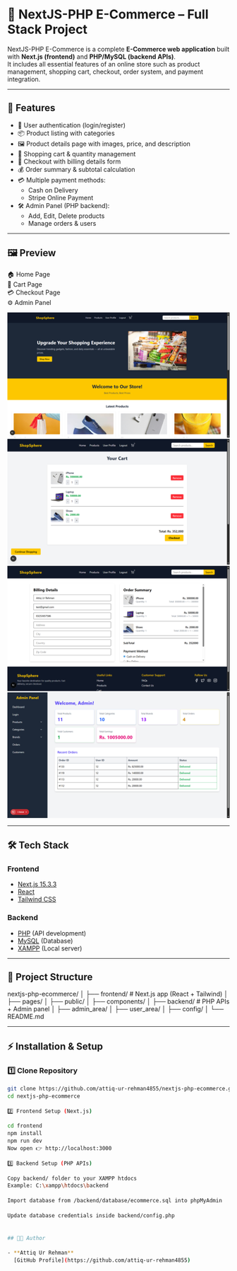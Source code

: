 # 🛒 NextJS-PHP E-Commerce – Full Stack Project

NextJS-PHP E-Commerce is a complete **E-Commerce web application** built with **Next.js (frontend)** and **PHP/MySQL (backend APIs)**.  
It includes all essential features of an online store such as product management, shopping cart, checkout, order system, and payment integration.

---

## 🚀 Features

- 🔑 User authentication (login/register)  
- 📦 Product listing with categories  
- 🖼 Product details page with images, price, and description  
- 🛒 Shopping cart & quantity management  
- 🧾 Checkout with billing details form  
- 💰 Order summary & subtotal calculation  
- 💳 Multiple payment methods:
  - Cash on Delivery
  - Stripe Online Payment  
- 🛠 Admin Panel (PHP backend):
  - Add, Edit, Delete products  
  - Manage orders & users  

---

## 🖼 Preview

🏠 Home Page  
🛒 Cart Page  
💳 Checkout Page  
⚙️ Admin Panel  

![Home Page](./screenshots/home.png)  
![Cart Page](./screenshots/cart.png)  
![Checkout Page](./screenshots/checkout.png)  
![Admin Panel](./screenshots/admin.png)  

---

## 🛠 Tech Stack

### Frontend
- [Next.js 15.3.3](https://nextjs.org/)  
- [React](https://react.dev/)  
- [Tailwind CSS](https://tailwindcss.com/)  

### Backend
- [PHP](https://www.php.net/) (API development)  
- [MySQL](https://www.mysql.com/) (Database)  
- [XAMPP](https://www.apachefriends.org/) (Local server)  

---

## 📂 Project Structure

nextjs-php-ecommerce/
│
├── frontend/ # Next.js app (React + Tailwind)
│ ├── pages/
│ ├── public/
│ ├── components/
│
├── backend/ # PHP APIs + Admin panel
│ ├── admin_area/
│ ├── user_area/
│ ├── config/
│
└── README.md

---

## ⚡ Installation & Setup

### 1️⃣ Clone Repository
```bash
git clone https://github.com/attiq-ur-rehman4855/nextjs-php-ecommerce.git
cd nextjs-php-ecommerce

2️⃣ Frontend Setup (Next.js)

cd frontend
npm install
npm run dev
Now open 👉 http://localhost:3000

3️⃣ Backend Setup (PHP APIs)

Copy backend/ folder to your XAMPP htdocs
Example: C:\xampp\htdocs\backend

Import database from /backend/database/ecommerce.sql into phpMyAdmin

Update database credentials inside backend/config.php


## 👨‍💻 Author  

- **Attiq Ur Rehman**  
  [GitHub Profile](https://github.com/attiq-ur-rehman4855)  
